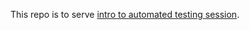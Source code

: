 This repo is to serve [intro to automated testing session](https://sites.google.com/a/appfolio.com/eng/new-hire-resources/engineering-academy/sessions/intro-to-testing).
